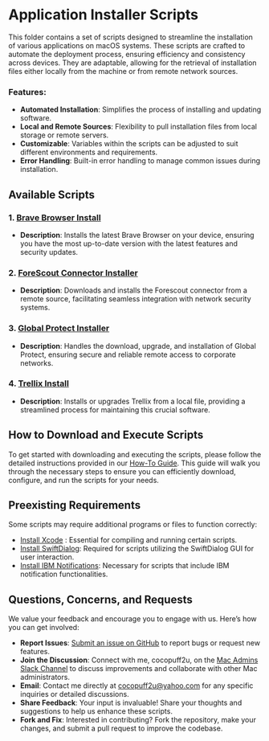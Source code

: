 # Application Installer Scripts

This folder contains a set of scripts designed to streamline the installation of various applications on macOS systems. These scripts are crafted to automate the deployment process, ensuring efficiency and consistency across devices. They are adaptable, allowing for the retrieval of installation files either locally from the machine or from remote network sources. 

### Features:
- **Automated Installation**: Simplifies the process of installing and updating software.
- **Local and Remote Sources**: Flexibility to pull installation files from local storage or remote servers.
- **Customizable**: Variables within the scripts can be adjusted to suit different environments and requirements.
- **Error Handling**: Built-in error handling to manage common issues during installation.

## Available Scripts

### 1. [Brave Browser Install](https://github.com/cocopuff2u/MacOS_Admin_Scripts/blob/b23f69cbd3d97cfdfee3b6d4a6df6b52d5d0b1d2/Application_installer_Scripts/Brave_Browser_Installer.sh)
- **Description**: Installs the latest Brave Browser on your device, ensuring you have the most up-to-date version with the latest features and security updates.

### 2. [ForeScout Connector Installer](https://github.com/cocopuff2u/MacOS_Admin_Scripts/blob/b23f69cbd3d97cfdfee3b6d4a6df6b52d5d0b1d2/Application_installer_Scripts/ForeScout_Connector_Installer.sh)
- **Description**: Downloads and installs the Forescout connector from a remote source, facilitating seamless integration with network security systems.

### 3. [Global Protect Installer](https://github.com/cocopuff2u/MacOS_Admin_Scripts/blob/b23f69cbd3d97cfdfee3b6d4a6df6b52d5d0b1d2/Application_installer_Scripts/Global_Protect_Installer_Upgrader.sh)
- **Description**: Handles the download, upgrade, and installation of Global Protect, ensuring secure and reliable remote access to corporate networks.

### 4. [Trellix Install](https://github.com/cocopuff2u/MacOS_Admin_Scripts/blob/b23f69cbd3d97cfdfee3b6d4a6df6b52d5d0b1d2/Application_installer_Scripts/Trellix_Post_Install.sh)
- **Description**: Installs or upgrades Trellix from a local file, providing a streamlined process for maintaining this crucial software.

## How to Download and Execute Scripts

To get started with downloading and executing the scripts, please follow the detailed instructions provided in our [How-To Guide](https://github.com/cocopuff2u/MacOS_Admin_Scripts/blob/7f996a69700d749398ec9a1f84aadd26fd855569/How_To_Guide/README.md). This guide will walk you through the necessary steps to ensure you can efficiently download, configure, and run the scripts for your needs.

## Preexisting Requirements

Some scripts may require additional programs or files to function correctly:

- [Install Xcode](https://developer.apple.com/documentation/safari-developer-tools/installing-xcode-and-simulators) : Essential for compiling and running certain scripts.
- [Install SwiftDialog](https://github.com/swiftDialog/swiftDialog): Required for scripts utilizing the SwiftDialog GUI for user interaction.
- [Install IBM Notifications](https://github.com/IBM/mac-ibm-notifications): Necessary for scripts that include IBM notification functionalities.

## Questions, Concerns, and Requests

We value your feedback and encourage you to engage with us. Here’s how you can get involved:

- **Report Issues**: [Submit an issue on GitHub](https://github.com/cocopuff2u/MacOS_Admin_Scripts/issues) to report bugs or request new features.
- **Join the Discussion**: Connect with me, cocopuff2u, on the [Mac Admins Slack Channel](https://join.slack.com/t/macadmins/shared_invite/zt-2o5811yhx-q5MNLrFG1VoHRusXLgZwsw) to discuss improvements and collaborate with other Mac administrators.
- **Email**: Contact me directly at [cocopuff2u@yahoo.com](mailto:cocopuff2u@yahoo.com) for any specific inquiries or detailed discussions.
- **Share Feedback**: Your input is invaluable! Share your thoughts and suggestions to help us enhance these scripts.
- **Fork and Fix**: Interested in contributing? Fork the repository, make your changes, and submit a pull request to improve the codebase.
